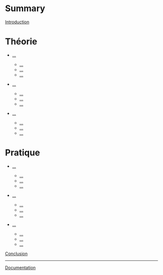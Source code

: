 # Summary

[Introduction](introduction.md)

# Théorie

- [...]()
  - [...]()
  - [...]()
  - [...]()

- [...]()
  - [...]()
  - [...]()
  - [...]()

- [...]()
  - [...]()
  - [...]()
  - [...]()

# Pratique

- [...]()
  - [...]()
  - [...]()
  - [...]()

- [...]()
  - [...]()
  - [...]()
  - [...]()

- [...]()
  - [...]()
  - [...]()
  - [...]()


[Conclusion]()

---

[Documentation](documentation.md)
